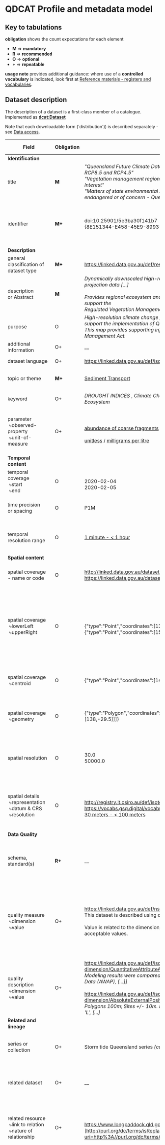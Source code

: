 # QDCAT Profile and metadata model

## Key to tabulations

**obligation** shows the count expectations for each element 
- **M** &Implies; **mandatory**
- **R** &Implies; **recommended**
- **O** &Implies; **optional**
- **+** &Implies; **repeatable**

**usage note** provides additional guidance: where use of a **controlled vocabulary** is indicated, look first at [Reference materials - registers and vocabularies](https://csiro-enviro-informatics.github.io/info-engineering/reference-materials). 


## Dataset description
The description of a dataset is a first-class member of a catalogue. 
Implemented as **[dcat:Dataset](https://www.w3.org/TR/vocab-dcat-2/#Class:Dataset)**

Note that each downloadable form ('distribution')) is described separately - see [Data access](#Data-access). 

 | Field |  Obligation  |  Examples  |  Usage note |  QDCAT path<br/>base=**[dcat:Dataset/](https://www.w3.org/TR/vocab-dcat-2/#Class:Dataset)**  |  Range | ToolTip |
 |  ---  |  ---  |  ---  |  ---  |  ---  |  ---  |  ---  |  
 | <a name="dataset-identification"></a> **Identification**  |  |  |  |  | 
 |  title  |  **M**  |  _"Queensland Future Climate Dataset – Downscaled CMIP5 climate projections for RCP8.5 and RCP4.5"_ <br/> _"Vegetation management regional ecosystem map - version 11.0 - By Area Of Interest"_ <br/> _"Matters of state environmental significance - Regulated vegetation - category C endangered or of concern - Queensland"_  |   |  **[dcterms:title](https://www.w3.org/TR/vocab-dcat-2/#Property:resource_title)**  |  `xsd:string` |  |
  |  identifier  |  **M+**  |  doi:10.25901/5e3ba30f141b7 <br/> {8E151344-E458-45E9-8993-5E855D311971}  |  identifier(s) in the Qld system(s) (may be more than one)  |  **[dcterms:identifier](https://www.w3.org/TR/vocab-dcat-2/#Property:resource_identifier)**  |  `xsd:string` or sub-type | Add any unique identifiers associated with the dataset. Input is a URI. |
 | <a name="dataset-description"></a> **Description**  |    |    |  |    | 
 |  general classification of<br/>dataset type  |  **M+**  |  https://linked.data.gov.au/def/resource-types/Dataset   | 'image', 'map', 'section', 'gridded data', etc |  **[dcterms:type](https://www.w3.org/TR/vocab-dcat-2/#Property:resource_type)**  |  URI-reference to an item from [DataCite Resource Types](https://vocabs.gsq.digital/vocabulary/resource-types) |  |
 |  description <br/>or Abstract  |  **M**  |  _Dynamically downscaled high-resolution (~10 km spatial resolution) climate change projection data [...]_ <br/><br/> _Provides regional ecosystem and vegetation management status information to support the <br/>Regulated Vegetation Management map. [...]_ | Textual description of the dataset |  **[dcterms:description](https://www.w3.org/TR/vocab-dcat-2/#Property:resource_description)**  |  `xsd:string` or `rdf:HTML`  |  |
 |  purpose  |  O  |  _High-resolution climate change projection data for Queensland is provided to support the implementation of Queensland Climate Adaptation Strategy [...]_ <br/> _This map provides supporting information for assessments under the Vegetation Management Act._  |    |  `qdcat:purpose`  |  `xsd:string` or `rdf:HTML`  |  |
 |  additional information  |  O+  |  __  |  e.g. warnings  |  [rdfs:comment](https://www.w3.org/TR/rdf-schema/#ch_comment)  |  `xsd:string` or `rdf:HTML`  |  |
 |  dataset language  |  O+  |  https://linked.data.gov.au/def/iso639-1/en  |  |  [dcterms:language](https://www.w3.org/TR/vocab-dcat-2/#Property:resource_language)  |  URI-reference to an item from [ISO 639](https://linked.data.gov.au/def/iso639-1) |  |
 |  topic or theme  |  **M+**  |  [Sediment Transport](https://gcmdservices.gsfc.nasa.gov/kms/concept/e4ad5a76-7540-4433-ad82-9fe89259538b)  | keyword from a **controlled vocabulary** |  **[dcat:theme](https://www.w3.org/TR/vocab-dcat-2/#Property:resource_theme)**  |  URI-reference to an item from [GCMD Science Keywords](https://vocabs.ands.org.au/viewById/238)  |  | 
 |  keyword  |  O+  |  _DROUGHT INDICES_ , _Climate Change Processes_ , _BIODIVERSITY_ , _Regional Ecosystem_  | free-text keyword - repeat field as needed |  [dcat:keyword](https://www.w3.org/TR/vocab-dcat-2/#Property:resource_keyword)  |  `xsd:string`  |  |
 | parameter<br/>&nbsp;&rdca;observed-property<br/>&nbsp;&rdca;unit-of-measure  |  O+  |  <br/>[abundance of coarse fragments](http://linked.data.gov.au/def/tern-cv/2d99f42e-9773-43aa-945a-bb1fe0c47a1a) / [total suspended solids](https://linked.data.gov.au/def/qld-obsprop/e0766c6b-d27a-5e44-9aed-0de0c9542dfb)<br/><br/>[unitless](http://qudt.org/vocab/unit/UNITLESS) / [milligrams per litre](http://http://registry.it.csiro.au/def/environment/unit/MilligramsPerLitre)  |  variable ("measurand") + units |  [qudt:hasQuantity](http://qudt.org/schema/qudt/)<br/>&nbsp;&rdca;[/qudt:hasQuantityKind](http://qudt.org/schema/qudt/)<br/>&nbsp;&rdca;[/qudt:unit](http://qudt.org/schema/qudt/)  |  <br/> URI-reference to an item from [Queensland Environmental Science Data Observed Properties](https://linked.data.gov.au/def/qld-obsprop) <br/> URI-reference to an item from [Queensland Environmental Science Data Profile of QUDT Units](https://linked.data.gov.au/def/qesd-uom)  |  List the properties included in the dataset and their measurement units |
 | <a name="dataset-temporal"></a> **Temporal content**  |    |    |  |    |  |  | 
 |  temporal coverage<br/>&nbsp;&rdca;start<br/>&nbsp;&rdca;end  |  O  |  <br/>2020-02-04<br/>2020-02-05  | time interval covered by the dataset |  [dcterms:temporal](https://www.w3.org/TR/vocab-dcat-2/#Property:dataset_temporal)<br/>&nbsp;&rdca;[/dcat:startDate](https://www.w3.org/TR/vocab-dcat-2/#Property:period_start_date)<br/>&nbsp;&rdca;[/dcat:endDate](https://www.w3.org/TR/vocab-dcat-2/#Property:period_end_date)  |   `dcterms:PeriodOfTime`<br/>&nbsp;&rdca;`xsd:date`<br/>&nbsp;&rdca;`xsd:date` | Record the start and end date of the dataset |
 |  time precision<br/>or spacing |  O  |  P1M  |  ISO format e.g. `P1Y`, `P6M`, `PT1H`, `PT30M` |  [dcat:temporalResolution](https://www.w3.org/TR/vocab-dcat-2/#Property:dataset_temporal_resolution)  |  `xsd:duration` | Minimum time period resolvable in the dataset |
  | temporal resolution range | O | [1 minute - < 1 hour](https://gcmdservices.gsfc.nasa.gov/kms/concept/bca20202-2b06-4657-a425-5b0e416bce0c) | Resolution using keywords from GCMD | qdcat:temporalRange | URI-reference to an item from [GCMD Temporal Resolution Keywords](https://vocabs.ardc.edu.au/viewById/240) | The minimum period in the dataset using a range keyword |
 | <a name="dataset-spatial"></a> **Spatial content**  |    |    |  |  |  |  | 
 |  spatial coverage<br/>- name or code  |  O  |  http://linked.data.gov.au/dataset/asgs2016/stateorterritory/3<br/>https://linked.data.gov.au/dataset/asgs2016/naturalresourcemanagementregion/309  | named region covered by the dataset |  [dcterms:spatial](https://www.w3.org/TR/vocab-dcat-2/#Property:dataset_spatial)  |  URI reference from https://asgsld.net/2016/ and with expanded scope. Initially sourced from [managed CSV file](https://github.com/EcosciencesQLD/vocabularies/blob/main/spatial_coverage_name_and_code.csv)| The geographical area covered by the dataset |
 |  spatial coverage<br/>&nbsp;&rdca;lowerLeft<br/>&nbsp;&rdca;upperRight  |  O  |  <br/>{"type":"Point","coordinates":[138, -29.179266]}<br/>{"type":"Point","coordinates":[153.577908, -8.998516]}  | bounding box of spatial region covered by the dataset |  [dcterms:spatial](https://www.w3.org/TR/vocab-dcat-2/#Property:dataset_spatial)<br/>&nbsp;&rdca;`/qdcat:lowerLeft`<br/>&nbsp;&rdca;`/qdcat:upperRight`  |  `qdcat:BBox`<br/>&nbsp;&rdca;`rdf:JSON` (GeoJSON Point)<br/>&nbsp;&rdca;`rdf:JSON` (GeoJSON Point)   |  &rdca; Bounding box of spatial region covered by the dataset in GeoJSON<br/>&rdca; Bounding box of spatial region covered by the dataset in GeoJSON  |
 |  spatial coverage<br/>&nbsp;&rdca;centroid  |  O  |  {"type":"Point","coordinates":[146.5, -19.25]}  | centroid of spatial region covered by the dataset  |  [dcterms:spatial](https://www.w3.org/TR/vocab-dcat-2/#Property:dataset_spatial)<br/>&nbsp;&rdca;[/dcat:centroid](https://www.w3.org/TR/vocab-dcat-2/#Property:location_centroid)  |  `dcterms:Location`<br/>&nbsp;&rdca;`rdf:JSON` (GeoJSON Point) | &rdca; Centroid of spatial region covered by the dataset in GeoJSON |
 |  spatial coverage<br/>&nbsp;&rdca;geometry  |  O  |  {"type":"Polygon","coordinates":[[[138,-29.5],[155,-29.5],[155,-9],[138,-9],[138,-29.5]]]}  | spatial region covered by the dataset as a polygon |  [dcterms:spatial](https://www.w3.org/TR/vocab-dcat-2/#Property:dataset_spatial)<br/>&nbsp;&rdca;[/geo:hasGeometry/qdcat:asGeoJSON](https://portal.opengeospatial.org/files/?artifact_id=47664)  |  `dcterms:Location`<br/>&nbsp;&rdca;`rdf:JSON` (GeoJSON Polygon) | &rdca; Spatial region covered by the dataset as a polygon in GeoJSON |
 |  spatial resolution  |  O  |  30.0<br/>50000.0  | spatial resolution (scaled in metres) |  [dcat:spatialResolutionInMeters](https://www.w3.org/TR/vocab-dcat-2/#Property:distribution_spatial_resolution)  |  `xsd:decimal` | The minimum spatial separation resolvable in a dataset, measured in meters. |
 |  spatial details<br/>&nbsp;&rdca;representation<br/>&nbsp;&rdca;datum & CRS<br/>&nbsp;&rdca;resolution  |  O  |  <br/>http://registry.it.csiro.au/def/isotc211/MD_SpatialRepresentationTypeCode/grid<br/>https://vocabs.gsq.digital/vocabulary/queensland-crs<br/>[30 meters - < 100 meters](https://gcmdservices.gsfc.nasa.gov/kms/concept/437daa1f-f584-4afc-9104-b245f3a3d26d)  | Details of spatial representation |  `qdcat:hasSpatialRepresentation`<br/>&nbsp;&rdca;[/dcterms:type](https://www.w3.org/TR/vocab-dcat-2/#Property:resource_type)<br/>&nbsp;&rdca;[/geox:inCRS](https://raw.githack.com/CSIRO-enviro-informatics/geosparql-ext-ont/master/geox.html#InCoordinateReferenceSystem)<br/>&nbsp;&rdca;`/qdcat:spatialResolution`  |  `qdcat:SpatialRepresentation`<br/>&nbsp;&rdca;URI-reference to an item from [MD_SpatialRepresentationTypeCode](http://registry.it.csiro.au/def/isotc211/MD_SpatialRepresentationTypeCode)<br/>&nbsp;&rdca;URI-reference to an item from [Queensland CRS](https://vocabs.gsq.digital/vocabulary/queensland-crs)<br/>&nbsp;&rdca;URI-reference to an item from [GCMD Horizontal Resolution Keywords](https://vocabs.ardc.edu.au/viewById/245) |  | 
 | <a name="dataset-quality"></a> **Data Quality**  |    |    |  |    | 
 |  schema, standard(s)  |  **R+**  |  __  | indicate the schema, data-structure, vocabularies used by the dataset |  [dcterms:conformsTo](https://www.w3.org/TR/vocab-dcat-2/#Property:resource_conforms_to)  |  URI-reference or `dcterms:Standard` | List any standards, data structures or vocabularies used by the dataset |
 |  quality measure<br/>&nbsp;&rdca;dimension<br/>&nbsp;&rdca;value  |  O+  |  https://linked.data.gov.au/def/nsw-quality-dimension/open-standards<br/>This dataset is described using open standards and persistent identifiers.<br/><br/>Value is related to the dimension; in the example above 'True' or 'False' are acceptable values.  | data-quality expressed as a result of a repeatable procedure, e.g. confidence measure. <br/>Patterns are initially from [NSW Government Data Quality Dimensions](https://linked.data.gov.au/def/nsw-quality-dimension)  |  [dqv:hasQualityMeasurement](https://www.w3.org/TR/vocab-dcat-2/#quality-example1)  |  URI-reference to an item from [NSW Government Data Quality Dimensions](https://linked.data.gov.au/def/nsw-quality-dimension) | List measurements of quality performed through a repeatable procedur, e.g. confidence measure | 
 |  quality description<br/>&nbsp;&rdca;dimension<br/>&nbsp;&rdca;value  |  O+  |  https://linked.data.gov.au/def/iso-19157-data-quality-dimension/QuantitativeAttributeAccuracy<br/>_Modeling results were compared to observed data from Australian Gridded Climate Data (AWAP), [...]]_<br/><br/>https://linked.data.gov.au/def/iso-19157-data-quality-dimension/AbsoluteExternalPositionalAccuracy<br/>_Polygons 100m; Sites +/- 10m. Positional accuracy of polygons is noted in the field 'L', [...]_  | data-quality expressed in text |  [dqv:hasQualityAnnotation](https://www.w3.org/TR/vocab-dcat-2/#quality-example1)<br/>&nbsp;&rdca;[/dqv:inDimension](https://www.w3.org/TR/vocab-dqv/#dqv:inDimension)<br/>&nbsp;&rdca;[/oa:bodyValue](https://www.w3.org/TR/annotation-vocab/#bodyvalue)  |  `dqv:QualityAnnotation`<br/>&nbsp;&rdca;URI-reference to an item from [ISO25012](https://linked.data.gov.au/def/iso-iec-25012-data-quality-dimension) or [ISO19157](https://linked.data.gov.au/def/iso-19157-data-quality-dimension)<br/>&nbsp;&rdca;`xsd:string` | Describe dataset quality in text | 
 | <a name="dataset-related"></a>  **Related and lineage**  |    |    |  |    |  |  |
 |  series or collection  |  O+  |  Storm tide Queensland series _{cac31e94-9e82-4ccb-999a-73db9e420668}_  |  pointer to the _series_ or _collection_ to which this dataset belongs |  [dcterms:isPartOf](https://www.dublincore.org/specifications/dublin-core/dcmi-terms/#http://purl.org/dc/terms/isPartOf)  |  URI-reference preferred | Select a series or collection this dataset is part of |
 |  related dataset   |  O+  |  __  |  pointer to a related resource when the nature of the relationship is _unspecified_ |  [dcterms:relation](https://www.w3.org/TR/vocab-dcat-2/#Property:resource_relation)  |  URI-reference preferred | Add a related resource when the nature of the relationship is  _unspecified_ |
 |  related resource<br/>&nbsp;&rdca;link to relation<br/>&nbsp;&rdca;nature of relationship  |  O+  |  <br/>https://www.longpaddock.qld.gov.au/qld-future-climate/<br/>[http://purl.org/dc/terms/isReplacedBy](https://vocabs.gsq.digital/object?uri=http%3A//purl.org/dc/terms/isReplacedBy)  |  pointer to a related resource when the nature of the relationship is _specified_ |  [dcat:qualifiedRelation](https://www.w3.org/TR/vocab-dcat-2/#Property:resource_qualified_relation)<br/>&nbsp;&rdca;[/dcterms:relation](https://www.w3.org/TR/vocab-dcat-2/#Property:resource_relation)<br/>&nbsp;&rdca;[/dcat:hadRole](https://www.w3.org/TR/vocab-dcat-2/#Property:relationship_hadRole)  |   `dcat:Relationship`<br/>&nbsp;&rdca;URI-reference to the _resource_ is preferred<br/>&nbsp;&rdca;URI-reference to an item from [Dataset relationships](https://linked.data.gov.au/def/dataset-relationships) | &rdca;<br/> &rdca; Add a related resource when the nature of the relationship is specified |
 |  lineage<br/>&nbsp;&rdca;description<br/>&nbsp;&rdca;plan<br/>&nbsp;&rdca;inputs<br/>&nbsp;&rdca;sensor<br/>&nbsp;&rdca;responsible party  |  O  |  _Technical processes: Vegetation boundaries are drawn over aerial photographs and digitised [...]_<br/><br/> _VEGMGT.QLD_VEG_RVM_100K_CUR_ , _VEGMGT.QLD_VEG_RVMREREM_CODE_CUR_ , _ENVEP.QLD_MSES_08A_VEG_C_EOC_<br/><br/>https://orcid.org/0000-0003-1782-3073  | Structured description of the dataset provenance (note: inputs, sensor and responsible party are repeatable) |  [prov:wasGeneratedBy](https://www.w3.org/TR/vocab-dcat-2/#Property:dataset_was_generated_by)<br/>&nbsp;&rdca;[/dcterms:description](https://www.w3.org/TR/vocab-dcat-2/#Property:resource_description)<br/>&nbsp;&rdca;[/prov:hadPlan](https://www.w3.org/TR/prov-o/#hadPlan)<br/>&nbsp;&rdca;[/prov:used](https://www.w3.org/TR/prov-o/#used)<br/>&nbsp;&rdca;[/sosa:madeBySensor](https://www.w3.org/TR/vocab-ssn/#SOSAmadeBySensor)<br/>&nbsp;&rdca;[/prov:wasAssociatedWith](https://www.w3.org/TR/prov-o/#wasAssociatedWith)  |  `prov:Activity`<br/>&nbsp;&rdca;`xsd:string`<br/>&nbsp;&rdca;URI-reference<br/>&nbsp;&rdca;URI-reference preferred<br/>&nbsp;&rdca;URI-reference preferred<br/>&nbsp;&rdca;URI-reference | &rdca;<br/> &rdca; A text description of the datasets lineage <br/>&rdca; Link to the item that describes the set of actions or steps that generated the dataset. Input is a URI<br/>&rdca; Link to the items that are used in the process. Input is a URI<br/>&rdca; The device, agent (including humans), or software (simulation) that generated the dataset. Input is a URI<br/> &rdca; Link to the person or organisation who was involved in dataset generation. Input is a URI |
 |  cited in  |  O+  |  [Land cover change in Queensland (Statewide Landcover and Trees Study Summary Report: 2016–17 and 2017–18)](https://www.qld.gov.au/__data/assets/pdf_file/0031/91876/landcover-change-in-queensland-2016-17-and-2017-18.pdf)  | pointer to a report or paper that cites this dataset |  [dcterms:isReferencedBy](https://www.w3.org/TR/vocab-dcat-2/#Property:resource_is_referenced_by)  |  URI-reference preferred | A report or paper that cites this dataset. Input is a URI. |
 | <a name="dataset-contacts"></a> **Contacts and responsibilities**  |    |    |  |    |  |  | 
 |  point of contact  |  **M**  |  https://orcid.org/0000-0003-1782-3073 <br/> or functional position link  | person (functional position) to contact for more information about the dataset |  **[dcat:contactPoint](https://www.w3.org/TR/vocab-dcat-2/#Property:resource_contact_point)**  |  URI-reference to an item in a **register of points-of-contact** | A person or position to contact for more information about the dataset within your organisation, not necessarily the dataset creator |
 |  publisher  |  **M**  |  https://linked.data.gov.au/def/qg-agent/DES  | organization responsible for this dataset |  **[dcterms:publisher](https://www.w3.org/TR/vocab-dcat-2/#Property:resource_publisher)**  |  URI-reference to an item from a **register of organisations** | Organization responsible for the dataset |
 |  creator  |  O+  |  https://orcid.org/0000-0003-0395-9703 <br/>https://w3id.org/tern/resources/751d1c73-1504-4852-b2c1-cb0c8f8260b2  | person, functional position, or organization who created the dataset |  [dcterms:creator](https://www.w3.org/TR/vocab-dcat-2/#Property:resource_creator)  |  URI-reference to an item from a **register of people or posts** | Person, position, or organisation who created the dataset |
 |  other responsible party<br/>&nbsp;&rdca;the party<br/>&nbsp;&rdca;nature of their responsibility  |  O+  |  URI from internal contact list or external URI (e.g. https://orcid.org/0000-0003-0395-9703) <br/> [Contact Person](http://linked.data.gov.au/def/dataciteroles/ContactPerson)  |  other responsible party |  [prov:qualifiedAttribution](https://www.w3.org/TR/vocab-dcat-2/#Property:resource_qualified_attribution)<br/>  &rdca;[/prov:agent](https://www.w3.org/TR/prov-o/#p_agent)<br/>  &rdca;[/dcat:hadRole](https://www.w3.org/TR/vocab-dcat-2/#Property:relationship_hadRole)  |  `prov:Attribution`<br/>&nbsp;&rdca;URI-reference to an item from a **register of agents**<br/>&nbsp;&rdca;URI-reference to an item from [DataCite metadata schema](http://vocabs.gsq.digital/vocabulary/dataciteroles) |  | 
 |  acknowledgments  |  O  |  _Marcus Thatcher and Jack Katzfey from CSIRO Ocean and Atmosphere provided access [...]_  |   |  `qdcat:acknowledgments`  |  `xsd:string` or `rdf:HTML` |  | 
 | <a name="dataset-status"></a> **Status**  |    |    |  |    |  |Fields under status relate to the dataset|
 |  publication status  |  **M**  |  http://registry.it.csiro.au/def/isotc211/MD_ProgressCode/onGoing <br/>http://registry.it.csiro.au/def/isotc211/MD_ProgressCode/completed <br/>http://registry.it.csiro.au/def/isotc211/MD_ProgressCode/planned  |  |  **[adms:status](https://www.w3.org/TR/vocab-adms/#status)**  |  URI-reference to an item from [MD_ProgressCode](http://registry.it.csiro.au/def/isotc211/MD_ProgressCode) | The status of the dataset in the context its lifecycle |
 |  creation date  |  O  |  2020-01-02  |   |  [dcterms:created](https://www.dublincore.org/specifications/dublin-core/dcmi-terms/#http://purl.org/dc/terms/created)  |  `xsd:date` or `xsd:dateTime`
 |  release date  |  O  |  2020-01-09  | date the dataset was issued or released  |  **[dcterms:issued](https://www.w3.org/TR/vocab-dcat-2/#Property:resource_release_date)**  |  `xsd:date` or `xsd:dateTime` 
 |  last modified date  |  O  |  2020-02-05T00:00:00  | date the dataset was last updated |  **[dcterms:modified](https://www.w3.org/TR/vocab-dcat-2/#Property:resource_update_date)**  |  `xsd:date` or `xsd:dateTime` 
 |  update schedule  |  O  |  http://registry.it.csiro.au/def/isotc211/MD_MaintenanceFrequencyCode/asNeeded <br/> http://registry.it.csiro.au/def/isotc211/MD_MaintenanceFrequencyCode/biannually  | schedule for updates |  [dcterms:accrualPeriodicity](https://www.w3.org/TR/vocab-dcat-2/#Property:dataset_frequency)  |  URI-reference to an item from [MD_MaintenanceFrequencyCode](http://registry.it.csiro.au/def/isotc211/MD_MaintenanceFrequencyCode) 
 | <a name="dataset-license"></a> **Rights & Licensing**  |    |    |  |    | 
 |  classification and<br/>access restrictions  |  **M+**  |  e.g. Official, Sensitive  | security classification using the Qld Gov classification scheme | **[dcterms:accessRights](https://www.w3.org/TR/vocab-dcat-2/#Property:resource_access_rights)**  |  URI-reference to an item from [Queensland Government Information Security Classifications](https://linked.data.gov.au/def/qg-security-classifications)) | Security classification using the Queensland Government Information and Security Classification Framework |
 |  rights statement  |  O  |  _© State of Queensland (Department of Environment and Science) 2020_<br/><br/>_The Department of Natural Resources, Mines and Energy requests attribution in the following manner: <br/>© State of Queensland (Department of Natural Resources, Mines and Energy) 2020. <br/>Updated data available at http://qldspatial.information.qld.gov.au/catalogue/ ._   | description of rights and obligations, e.g. citation text |  [dcterms:rights](https://www.w3.org/TR/vocab-dcat-2/#Property:resource_rights)  |  `xsd:string` 
 |  license  |  R  |  https://creativecommons.org/licenses/by/4.0/  | **standard license** (e.g. [Creative Commons](http://creativecommons.org/licenses/)) |  **[dcterms:license](https://www.w3.org/TR/vocab-dcat-2/#Property:resource_license)**  |  URI-reference to [Queensland Government Software and Data Licenses](https://linked.data.gov.au/def/qld-data-licenses)
 |  specialized license  |  O  |  __  |  Specialized description of rights, encoded using [ODRL](https://www.w3.org/TR/odrl-model/) (patterns TBD) |  [odrl:hasPolicy](https://www.w3.org/TR/vocab-dcat-2/#Property:resource_has_policy)  |  URI-reference  
 | <a name="dataset-access"></a> **Data access**  |    |    |  |    | 
 |  web-page (landing page) for this dataset  |  O  |  https://dap.tern.org.au/thredds/catalog/CMIP5QLD/catalog.html?dataset=CMIP5QLD/Queensland_FutureClimate_Data_Availability.pdf <br/> https://www.ehp.qld.gov.au/management/planning-guidelines/method-mapping-mses.html  |  the landing page _may_ have links to download the data |  [dcat:landingPage](https://www.w3.org/TR/vocab-dcat-2/#Property:resource_landing_page)  |  URI-reference | This landing page may have links to download the data |
 |  download options  |  **M+**  | _local URI_ e.g. <br/>`<./cmip5-netcdf>` <br/> `<./reg-eco-kmz>` <br/> `<./Regulated-vegetation-category-C-shp>`  |  Each **format** is described as a separate `dcat:Distribution` in the catalogue - details [below](#Data-access) |  **[dcat:distribution](https://www.w3.org/TR/vocab-dcat-2/#Property:dataset_distribution)**  |  (Local) URI-reference 

## Data service
A Data Service (i.e. for discovery, query/download, visualization, transformation, modeling/simulation) is described and catalogued in its own right. 
Implemented as **[dcat:DataService](https://www.w3.org/TR/vocab-dcat-2/#Class:Data_Service)**
It can then be referenced in a dataset description. 

 | Field |  Obligation  |  Example  |  Usage Note |  QDCAT path<br/>base=**[dcat:DataService/](https://www.w3.org/TR/vocab-dcat-2/#Class:Data_Service)**  |  Range | ToolTip Text |
 |  ---  |  ---  |  ---  |  ---  |  ---  |  ---  |  ---  | 
 | <a name="service-identification"></a> **Identification**  |  |  |  |  | 
 |  title  |  **M**  |  _"Queensland Spatial Catalogue"_  |   |  **[dcterms:title](https://www.w3.org/TR/vocab-dcat-2/#Property:resource_title)**  |  `xsd:string` |  |
 |  identifier  |  **M+**  |  _QSpatial_  |  identifier in the Qld system (might be more than one)  |  **[dcterms:identifier](https://www.w3.org/TR/vocab-dcat-2/#Property:resource_identifier)**  |   `xsd:string` or sub-type |  Add any unique identifiers associated with the data service. Input is a URI.  |
 | <a name="service-description"></a> **Description**  |    |    |  |    |  |  |
 |  general classification of<br/>service type  |  **R+**  |  https://inspire.ec.europa.eu/metadata-codelist/SpatialDataServiceType/download <br/>https://inspire.ec.europa.eu/metadata-codelist/SpatialDataServiceType/discovery  |  e.g. 'download' or 'view' or 'discovery' |  **[dcterms:type](https://www.w3.org/TR/vocab-dcat-2/#Property:resource_type)**  |  URI-reference to an item from [INSPIRE Service Type](https://inspire.ec.europa.eu/metadata-codelist/SpatialDataServiceType)  |  |
 |  description <br/>or Abstract  |  **M**  |  _QSpatial, the Queensland Spatial Catalogue, gives the public access to <br/>view and download geospatial data and information._  | Textual description of the service |  **[dcterms:description](https://www.w3.org/TR/vocab-dcat-2/#Property:resource_description)**  |  `xsd:string` or `rdf:HTML`  |  |
 |  additional information  |  O+  |  _QSpatial includes data from 11 participating Queensland Government agencies <br/>and displays metadata about downloadable data, live data and web map services, as well as information about offline resources._  |  e.g. warnings  |  [rdfs:comment](https://www.w3.org/TR/rdf-schema/#ch_comment)  |  `xsd:string` or `rdf:HTML`  |  |
 |  service language  |  O+  |  https://linked.data.gov.au/def/iso639-1/en  |  |  [dcterms:language](https://www.w3.org/TR/vocab-dcat-2/#Property:resource_language)  |  URI-reference preferred from [ISO 639](https://linked.data.gov.au/def/iso639-1) |  |
 |  topic or theme  |  O+  |  [Data Delivery](http://vocabs.ardc.edu.au/repository/api/lda/ardc-curated/gcmd-sciencekeywords/10-2-2021-05-21/resource?uri=https%3A%2F%2Fgcmd.earthdata.nasa.gov%2Fkms%2Fconcept%2F9916f643-05b4-4f0e-91e0-59922c6e09fc) <br/> [Biosphere](http://vocabs.ardc.edu.au/repository/api/lda/ardc-curated/gcmd-sciencekeywords/10-2-2021-05-21/resource?uri=https%3A%2F%2Fgcmd.earthdata.nasa.gov%2Fkms%2Fconcept%2F91c64c46-d040-4daa-b26c-61952fdfaf50)  | keywords from a **controlled vocabulary** encoded as a URI-reference |  [dcat:theme](https://www.w3.org/TR/vocab-dcat-2/#Property:resource_theme)  |  URI-reference to an item from [GCMD Science Keywords](https://vocabs.ands.org.au/viewById/238) |  |
 |  keyword  |  O+  |  _geospatial_ , _environment_ , _minerals_  | free-text keyword - repeat field as needed |  [dcat:keyword](https://www.w3.org/TR/vocab-dcat-2/#Property:resource_keyword)  |  `xsd:string`  |  |
 |  datasets available  |  O+  |  https://linked.data.qld.gov.au/dataset/reg-eco<br/>https://linked.data.qld.gov.au/dataset/cmip5-data<br/>https://linked.data.qld.gov.au/dataset/LS1<br/>https://linked.data.qld.gov.au/dataset/Regulated-vegetation-category-C<br/>or local URIs<br/>`<cat1:reg-eco>`<br/>`<cat1:cmip5-data>`<br/>`<cat1:LS1>`<br/>`<cat1:Regulated-vegetation-category-C>` ... etc ...   |  points to the datasets hosted by the service |  [dcat:servesDataset](https://www.w3.org/TR/vocab-dcat-2/#Property:data_service_serves_dataset)  |  URI-reference  |  |
 |  standard(s) the service implements  |  **R+**  |  [OGC Web Map Service](https://vocabs.ardc.edu.au/repository/api/lda/ga/service-type/v1-1/resource?uri=http://pid.geoscience.gov.au/def/voc/ga/servicetype/OGC)  | indicate the API standards, e.g. ESRI GeoDatabase, OGC WMS, WFS, CS/W etc |  **[dcterms:conformsTo](https://www.w3.org/TR/vocab-dcat-2/#Property:resource_conforms_to)**  | [Service Type (from Geoscience Australia)](https://vocabs.ardc.edu.au/viewById/181)  |  |
 | <a name="service-access"></a> **Access**  |    |    |  |    |  |  |  |  |
 | details of the endpoint |  **R**  |  Data.QLD API description - https://docs.ckan.org/en/latest/api/index.html <br/><br/> http://qldspatial.information.qld.gov.au/catalogue/custom/help.page  |  description of this endpoint - getCapabilities document, OpenAPI (Swagger), including queriables |  **[dcat:endpointDescription](https://www.w3.org/TR/vocab-dcat-2/#Property:data_service_endpoint_description)** | URI-reference preferred  |  |
 | address of the API  |  **R**  |  https://www.data.qld.gov.au/api  |  URI of the API for machine-machine connections  |  **[dcat:endpointURL](https://www.w3.org/TR/vocab-dcat-2/#Property:data_service_endpoint_url)**  |  URI-reference  |  |
 |  UI for the service  |  **R**  |  https://www.data.qld.gov.au/  |  URI of the landing-page for human use |  **[dcat:landingPage](https://www.w3.org/TR/vocab-dcat-2/#Property:resource_landing_page)**  |  URI-reference  |  |
 | <a name="service-status"></a> **Status**  |    |    |  |    |  | Fields under status relate to the data service |
 |  service status  |  O  |   http://registry.it.csiro.au/def/isotc211/MD_ProgressCode/onGoing  |  |  [adms:status](https://www.w3.org/TR/vocab-adms/#status)  |  URI-reference to an item from [MD_ProgressCode](http://registry.it.csiro.au/def/isotc211/MD_ProgressCode  ) |  |
 |  creation date  |  O  |  2013-06-22  |   |  [dcterms:created](https://www.dublincore.org/specifications/dublin-core/dcmi-terms/#http://purl.org/dc/terms/created)  |  `xsd:date` or `xsd:dateTime` |  |
 |  launch date  |  O  |  2015-08-22  |   |  [dcterms:issued](https://www.w3.org/TR/vocab-dcat-2/#Property:resource_release_date)  |  `xsd:date`  or `xsd:dateTime` |  |
 |  last modified  |  **R**  |  2020-06-22  |   |  **[dcterms:modified](https://www.w3.org/TR/vocab-dcat-2/#Property:resource_update_date)**  |  `xsd:date`  or `xsd:dateTime` |  |
 | <a name="service-lineage"></a>  **Relations and lineage**  |    |    |  |    |  |  |  |  |
 |  related service   |  O+  |  __  | _unspecified_ relationship to another service |  [dcterms:relation](https://www.w3.org/TR/vocab-dcat-2/#Property:resource_relation)  |  URI-reference preferred  |  |
 |  related resource<br/>&rdca;link to relation<br/>&rdca;nature of relationship  |  O+  |  <br/><br/>__<br/>__  |  _typed_ relationship to another service |  [dcat:qualifiedRelation](https://www.w3.org/TR/vocab-dcat-2/#Property:resource_qualified_relation)<br/>  &rdca;[/dcterms:relation](https://www.w3.org/TR/vocab-dcat-2/#Property:resource_relation)<br/>  &rdca;[/dcat:hadRole](https://www.w3.org/TR/vocab-dcat-2/#Property:relationship_hadRole)  |  `prov:Relation`<br/>&nbsp;&rdca;URI-reference (the related service)<br/>&nbsp;&rdca;URI-reference to [Dataset Relationships](https://linked.data.gov.au/def/dataset-relationships) |  &rdca;<br/> &rdca; Add a related resource when the nature of the relationship is specified  |
 | <a name="service-contacts"></a> **Contacts**  |    |    |  |    |  |  |  |  |
 |  point of contact  |  **M**  |  __  | person (functional position) to contact for more information about this service |  **[dcat:contactPoint](https://www.w3.org/TR/vocab-dcat-2/#Property:resource_contact_point)**  |  URI-reference to an item from a **register of points-of-contact**  |  A person or position to contact for more information about the dataset within your organisation, not necessarily the data service creator  |
 |  publisher  |  **M**  |  https://linked.data.gov.au/def/qg-agent/DES  | organization responsible for this service  |  **[dcterms:publisher](https://www.w3.org/TR/vocab-dcat-2/#Property:resource_publisher)**  |  URI-reference to an item from a **register of organisations** e.g. https://linked.data.gov.au/def/qg-agent |  Organisation responsible for the data service  |
 |  creator  |  O+  |  __  | person, functional position, or organisation who initiated the service |  [dcterms:creator](https://www.w3.org/TR/vocab-dcat-2/#Property:resource_creator)  |  URI-reference to an item from a **register of people or posts or organizations**  |  Person, position, or organisation who created the data service   |
 |  other responsible party<br/>&nbsp;&rdca;the party<br/>&nbsp;&rdca;nature of their responsibility  |  O+  |  https://linked.data.gov.au/def/qg-agent/DOR <br/> http://linked.data.gov.au/def/dataciteroles/HostingInstitution  |  other responsible party |  [prov:qualifiedAttribution](https://www.w3.org/TR/vocab-dcat-2/#Property:resource_qualified_attribution)<br/>  &rdca;[/prov:agent](https://www.w3.org/TR/prov-o/#p_agent)<br/>  &rdca;[/dcat:hadRole](https://www.w3.org/TR/vocab-dcat-2/#Property:relationship_hadRole)  |  `prov:Attribution`<br/>&nbsp;&rdca;URI-reference preferred from an item from a **register of agents**<br/>&nbsp;&rdca;URI-reference to an item from [DataCite metadata schema](http://vocabs.gsq.digital/vocabulary/dataciteroles) |  |
 | <a name="service-license"></a> **Rights & Licensing**  |    |    |  |    |  |  |  |  |
 |  classification or<br/>access restrictions  |  **R+**  |  e.g. Official, Sensitive  | security classification using the Qld Gov classification scheme |  **[dcterms:accessRights](https://www.w3.org/TR/vocab-dcat-2/#Property:resource_access_rights)**  |  URI-reference to an item from [Queensland Government Information Security Classifications](https://linked.data.gov.au/def/qg-security-classifications) |  Security classification using the Queensland Government Information and Security Classification Framework  |
   rights statment  |  O  |  __  |  description of rights and obligations, e.g. citation text |  [dcterms:rights](https://www.w3.org/TR/vocab-dcat-2/#Property:resource_rights)  |  `xsd:string`  |  |
 |  license  |  R  |  https://creativecommons.org/licenses/by/4.0/  | **standard license** (e.g. [Creative Commons](http://creativecommons.org/licenses/)) |  **[dcterms:license](https://www.w3.org/TR/vocab-dcat-2/#Property:resource_license)**  |  URI-reference to an item from [Queensland Government Software and Data Licenses](https://linked.data.gov.au/def/qld-data-licenses) |  |
 |  specialized license  |  O  |  __  |  Specialized description of rights, encoded using [ODRL](https://www.w3.org/TR/odrl-model/) (patterns TBD) |  [odrl:hasPolicy](https://www.w3.org/TR/vocab-dcat-2/#Property:resource_has_policy)  |  URI-reference  |  |

## Data access
The description of each downloadable form of the dataset is a (small) separate item in the catalogue. 
Implemented as **[dcat:Distribution](https://www.w3.org/TR/vocab-dcat-2/#Class:Distribution)** 

 |  Field  |  Obligation  |  Examples  |  Usage Note |  QDCAT path<br/>base=**[dcat:Distribution/](https://www.w3.org/TR/vocab-dcat-2/#Class:Distribution)**  |  Range |  ToolTip Text  |
|  ---  |  ---  |  ---  |  ---  |  ---  |  ---  |  ---  | 
 |  title  |  O  |  _Vegetation management regional ecosystem map_ <br/> _MSES - Regulated vegetation - category C endangered or of concern_  | This is the same as the alternate title used in the Qspatial system  |  **[dcterms:title](https://www.w3.org/TR/vocab-dcat-2/#Property:resource_title)**  |  `xsd:string` |  | 
 |  schema, standard(s)  |  O+  |  https://www.iana.org/assignments/media-types/application/x-netcdf  | indicate the schema, data-structure, vocabularies used by the dataset |   [dcterms:conformsTo](https://www.w3.org/TR/vocab-dcat-2/#Property:distribution_conforms_to)  |  URI-reference |  List any standards, data structures or vocabularies used by the dataset  |
 |  primary format  |  **M**  |  http://publications.europa.eu/resource/authority/file-type/NETCDF <br/> http://publications.europa.eu/resource/authority/file-type/GEOJSON <br/> http://publications.europa.eu/resource/authority/file-type/CSV  | file format or "MIME-type" |  **[dcat:mediaType](https://www.w3.org/TR/vocab-dcat-2/#Property:distribution_media_type)**<br/>or **[dcterms:format](https://www.w3.org/TR/vocab-dcat-2/#Property:distribution_format)**  |  URI-reference to an item from [DES File Types](https://vocabs.gsq.digital/object?uri=https%3A//linked.data.gov.au/def/qg-file-types/des-file-types) |  | 
 |  compression  |  O  | http://publications.europa.eu/resource/authority/file-type/ZIP | compression format |  [dcat:compressFormat](https://www.w3.org/TR/vocab-dcat-2/#Property:distribution_compression_format)  |  URI-reference to an item from [DES Compression Types](https://linked.data.gov.au/def/qg-file-types/des-compress-types) |  | 
 |  packaging  |  O  | http://publications.europa.eu/resource/authority/file-type/TAR | packaging format |  [dcat:packageFormat](https://www.w3.org/TR/vocab-dcat-2/#Property:distribution_packaging_format)  |  URI-reference to an item from [DES Packaging Types](https://linked.data.gov.au/def/qg-file-types/des-pack-types) |  | 
 |  size  |  R  |   12000000.0  |   exact or approximate file size in bytes |  **[dcat:byteSize](https://www.w3.org/TR/vocab-dcat-2/#Property:distribution_size)**  |  `xsd:decimal` | Size of the resource in Bytes | 
 |  download address  |  **R**  |     | URL to download a file directly  |  **[dcat:downloadURL](https://www.w3.org/TR/vocab-dcat-2/#Property:distribution_download_url)**  |  URI-reference |  URL to download a file directly  |
 |  service API end-point  |  O+  |  https://dap.tern.org.au/thredds/catalog/CMIP5QLD/catalog.html <br/><br/> http://qldspatial.information.qld.gov.au/catalogue/custom/search.page?q=%22Vegetation%20management%20regional%20ecosystem%20map%20-%20version%2011.0%22  | URL of a service from where data can be queried or downloaded |  [dcat:accessURL](https://www.w3.org/TR/vocab-dcat-2/#Property:distribution_access_url)  |  URI-reference |  URL of a service from where data can be queried or downloaded  |
 |  data service  |  O+  |   https://linked.data.qld.gov.au/service/Queensland_Spatial_Catalogue<br/>or local URI<br/>`<cat1:Queensland_Spatial_Catalogue>`  | Pointer to a description of the **data service** where this is available, in a catalogue |  [dcat:accessService](https://www.w3.org/TR/vocab-dcat-2/#Property:distribution_access_service)  |  URI-reference to a `dcat:DataService` resource - [details](#Data-service) |  | 
 |  description  |  O  |  _netCDF distribution of CMIP5 downscaled data_  | textual description of downloadable file |  [dcterms:description](https://www.w3.org/TR/vocab-dcat-2/#Property:distribution_description)  |  `xsd:string` or `rdf:HTML` 
 |  additional information  |  O+  |     |    |  [rdfs:comment](https://www.w3.org/TR/rdf-schema/#ch_comment)  |  `xsd:string` or `rdf:HTML` 
 |  rights statment  |  O  |     |  description of rights and obligations, e.g. citation text |  [dcterms:rights](https://www.w3.org/TR/vocab-dcat-2/#Property:distribution_rights)  |  `xsd:string` |  | 
|  license  |  O  |  https://creativecommons.org/licenses/by/4.0/  | **standard license** (e.g. [Creative Commons](http://creativecommons.org/licenses/)) |  **[dcterms:license](https://www.w3.org/TR/vocab-dcat-2/#Property:resource_license)**  |  URI-reference to an item from [Queensland Government Software and Data Licenses](https://linked.data.gov.au/def/qld-data-licenses) |  | 
 

## Metadata lifecycle
Metadata-about-the-dataset-description is captured as a **catalog record**. Implemented as **[dcat:CatalogRecord](https://www.w3.org/TR/vocab-dcat-2/#Class:Catalog_Record)**

This record primarily concerns the lifecycle of the metadata description. 
Its `foaf:primaryTopic` property points to the resource description that it is about. 


 |  Field  |  Obligation  |  Examples  |  Usage Note |  QDCAT path<br/>base=**[dcat:CatalogRecord/](https://www.w3.org/TR/vocab-dcat-2/#Class:Catalog_Record)**  |  Range | ToolTip Text|
 |  ---  |  ---  |  ---  |  ---  |  ---  |  ---  |  ---  | 
 |  identifier  |  O  |  bf437edd-a533-4967-ad46-b1cb1dc3ac82  |  identifier(s) in the Qld system(s) (may be more than one) |  [dcterms:identifier](https://www.w3.org/TR/vocab-dcat-2/#Property:resource_identifier)  | `xsd:string` or sub-type  |  |
 |  metadata creation date  |  **R**  |  2008-11-12T00:00:00  |  |  **[dcterms:issued](https://www.w3.org/TR/vocab-dcat-2/#Property:resource_release_date)**  |  `xsd:date` or `xsd:dateTime`  |  |
 |  metadata update date  |  O  |  2020-03-04T08:20:56  |   |  [dcterms:modified](https://www.w3.org/TR/vocab-dcat-2/#Property:resource_update_date)  |  `xsd:date` or `xsd:dateTime` |  |
 |  metadata review date  |  O  |  2020-03-04T08:20:56  | The date the metadata record was reviewed for completeness and accuracy |  qdcat:reviewed  |  `xsd:date` or `xsd:dateTime` |  |
 |  link to the record  |  **M**  |  ex:cmip5-data  |  pointer back to the `dcat:Resource` object (i.e. the dataset or dataservice record)  |  **[foaf:primaryTopic](http://xmlns.com/foaf/0.1/primaryTopic)**  |  URI reference 
 |  point of contact  |  O  |  https://w3id.org/tern/resources/a083902d-d821-41be-b663-1d7cb33eea66  |  person (functional position) to contact for more information about the metadata |  **[dcat:contactPoint](https://www.w3.org/TR/vocab-dcat-2/#Property:resource_contact_point)**  |  URI-reference to an item in a **register of points-of-contact** |  A person or position responsible for the metadata record  |
 |  source of record  |  O  |  https://geonetwork.tern.org.au/geonetwork/srv/eng/catalog.search#/metadata/bf437edd-a533-4967-ad46-b1cb1dc3ac82  |  use to point to the _source_ record (in another service or catalogue) |  [dcterms:source](https://www.dublincore.org/specifications/dublin-core/dcmi-terms/#http://purl.org/dc/terms/source)  |  URI-reference preferred | If the metadata record was generated outside of the catalogue add the source where it originated from |

## Summary diagram of QDCAT
The Summary view is based on [DCATv2](https://www.w3.org/TR/vocab-dcat-2/). A version of the summary diagram using the user friendly field names is available as the [QESD_Schema_Summary-Diagram.png](./QESD_Schema_Summary-Diagram.png)

![Image of QESD Schema Summary](./QESD_Schema_Summary-Diagram.png)

